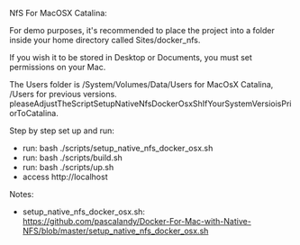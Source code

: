 NfS For MacOSX Catalina:

For demo purposes, it's recommended to place the project into a folder inside your home directory called Sites/docker_nfs.

If you wish it to be stored in Desktop or Documents, you must set permissions on your Mac.

The Users folder is /System/Volumes/Data/Users for MacOsX Catalina, /Users for previous versions.
pleaseAdjustTheScriptSetupNativeNfsDockerOsxShIfYourSystemVersioisPriorToCatalina.

Step by step set up and run:

- run: bash ./scripts/setup_native_nfs_docker_osx.sh
- run: bash ./scripts/build.sh
- run: bash ./scripts/up.sh
- access http://localhost

Notes:

* setup_native_nfs_docker_osx.sh: https://github.com/pascalandy/Docker-For-Mac-with-Native-NFS/blob/master/setup_native_nfs_docker_osx.sh
